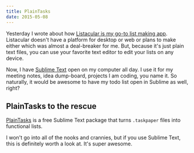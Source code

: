 ```yaml
---
title: PlainTasks
date: 2015-05-08
---
```


Yesterday I wrote about how [Listacular is my go-to list making app][1]. Listacular doesn't have a platform for desktop or web or plans to make either which was almost a deal-breaker for me. But, because it's just plain text files, you can use your favorite text editor to edit your lists on any device.

Now, I have [Sublime Text][2] open on my computer all day. I use it for my meeting notes, idea dump-board, projects I am coding, you name it. So naturally, it would be awesome to have my todo list open in Sublime as well, right?

## PlainTasks to the rescue

[PlainTasks][3] is a free Sublime Text package that turns `.taskpaper` files into functional lists.

I won't go into all of the nooks and crannies, but if you use Sublime Text, this is definitely worth a look at. It's super awesome.

[1]: listacular
[2]: http://www.sublimetext.com/
[3]: https://github.com/aziz/PlainTasks
